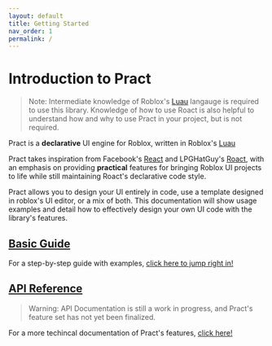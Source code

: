 ```yaml
---
layout: default
title: Getting Started
nav_order: 1
permalink: /
---
```


# Introduction to Pract

> Note: Intermediate knowledge of Roblox's [Luau](https://luau-lang.org/) langauge is required to use this library. Knowledge of how to use Roact is also helpful to understand how and why to use Pract in your project, but is not required.

Pract is a **declarative** UI engine for Roblox, written in Roblox's [Luau](https://luau-lang.org/)

Pract takes inspiration from Facebook's [React](https://reactjs.org/) and LPGHatGuy's [Roact](https://github.com/Roblox/roact), with an emphasis on providing **practical** features for bringing Roblox UI projects to life while still maintaining Roact's declarative code style.

Pract allows you to design your UI entirely in code, use a template designed in roblox's UI editor, or a mix of both. This documentation will show usage examples and detail how to effectively design your own UI code with the library's features.

## [Basic Guide](installation)

For a step-by-step guide with examples, [click here to jump right in!](installation)

## [API Reference](api)

> Warning: API Documentation is still a work in progress, and Pract's feature set has not yet been finalized.

For a more techincal documentation of Pract's features, [click here!](api)